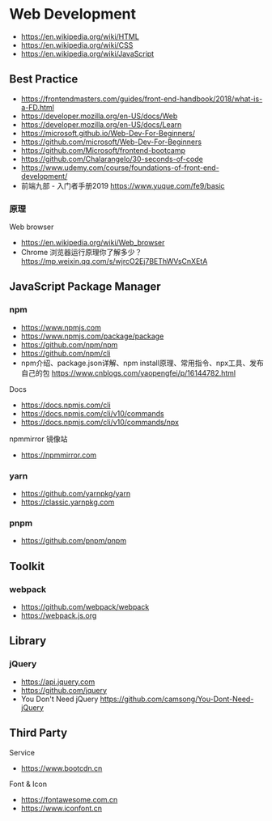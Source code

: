 # Web Development
- https://en.wikipedia.org/wiki/HTML
- https://en.wikipedia.org/wiki/CSS
- https://en.wikipedia.org/wiki/JavaScript


## Best Practice
- https://frontendmasters.com/guides/front-end-handbook/2018/what-is-a-FD.html
- https://developer.mozilla.org/en-US/docs/Web
- https://developer.mozilla.org/en-US/docs/Learn
- https://microsoft.github.io/Web-Dev-For-Beginners/
- https://github.com/microsoft/Web-Dev-For-Beginners
- https://github.com/Microsoft/frontend-bootcamp
- https://github.com/Chalarangelo/30-seconds-of-code
- https://www.udemy.com/course/foundations-of-front-end-development/
- 前端九部 - 入门者手册2019 https://www.yuque.com/fe9/basic

### 原理
Web browser
- https://en.wikipedia.org/wiki/Web_browser
- Chrome 浏览器运行原理你了解多少？https://mp.weixin.qq.com/s/wjrcO2Ej7BEThWVsCnXEtA


## JavaScript Package Manager
### npm
- https://www.npmjs.com
- https://www.npmjs.com/package/package
- https://github.com/npm/npm
- https://github.com/npm/cli
- npm介绍、package.json详解、npm install原理、常用指令、npx工具、发布自己的包 https://www.cnblogs.com/yaopengfei/p/16144782.html

Docs
- https://docs.npmjs.com/cli
- https://docs.npmjs.com/cli/v10/commands
- https://docs.npmjs.com/cli/v10/commands/npx

npmmirror 镜像站
- https://npmmirror.com

### yarn
- https://github.com/yarnpkg/yarn
- https://classic.yarnpkg.com

### pnpm
- https://github.com/pnpm/pnpm


## Toolkit
### webpack
- https://github.com/webpack/webpack
- https://webpack.js.org


## Library
### jQuery
- https://api.jquery.com
- https://github.com/jquery
- You Don't Need jQuery https://github.com/camsong/You-Dont-Need-jQuery


## Third Party
Service
- https://www.bootcdn.cn

Font & Icon
- https://fontawesome.com.cn
- https://www.iconfont.cn
